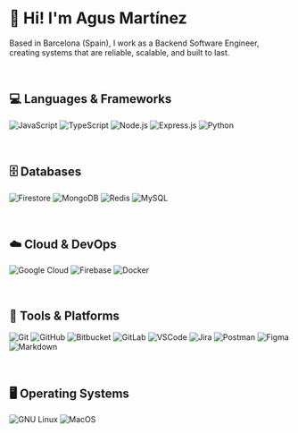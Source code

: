 # 👋 Hi! I'm Agus Martínez

Based in Barcelona (Spain), I work as a Backend Software Engineer, creating systems that are reliable, scalable, and built to last.

<br>

## 💻 Languages & Frameworks
![JavaScript](https://img.shields.io/badge/-JavaScript-F7DF1E?logo=JavaScript&logoColor=black&style=flat)
![TypeScript](https://img.shields.io/badge/TypeScript-3178C6?logo=TypeScript&logoColor=white&style=flat)
![Node.js](https://img.shields.io/badge/-Node.js-5FA04E?logo=node.js&logoColor=white&style=flat)
![Express.js](https://img.shields.io/badge/-Express.js-000000?logo=express&logoColor=white&style=flat)
![Python](https://img.shields.io/badge/Python-3776AB?logo=Python&logoColor=white&style=flat)

<br>

## 🗄 Databases
![Firestore](https://img.shields.io/badge/-Firestore-FFCA28?logo=googlecloud&logoColor=white&style=flat)
![MongoDB](https://img.shields.io/badge/MongoDB-47A248?logo=MongoDB&logoColor=white&style=flat)
![Redis](https://img.shields.io/badge/Redis-FF4438?logo=Redis&logoColor=white&style=flat)
![MySQL](https://img.shields.io/badge/MySQL-4479A1?logo=MySQL&logoColor=white&style=flat)

<br>

## ☁️ Cloud & DevOps
![Google Cloud](https://img.shields.io/badge/-Google%20Cloud-4285F4?logo=googlecloud&logoColor=white&style=flat)
![Firebase](https://img.shields.io/badge/-Firebase-FFCA28?logo=firebase&logoColor=black&style=flat)
![Docker](https://img.shields.io/badge/Docker-2496ED?logo=Docker&logoColor=white&style=flat)

<br>

## 🔧 Tools & Platforms
![Git](https://img.shields.io/badge/Git-F05032?logo=Git&logoColor=white&style=flat)
![GitHub](https://img.shields.io/badge/GitHub-181717?logo=GitHub&logoColor=white&style=flat)
![Bitbucket](https://img.shields.io/badge/-Bitbucket-0052CC?logo=bitbucket&logoColor=white&style=flat)
![GitLab](https://img.shields.io/badge/GitLab-FC6D26?logo=GitLab&logoColor=white&style=flat)
![VSCode](https://img.shields.io/badge/Visual%20Studio%20Code-007ACC?logo=code&logoColor=white&style=flat)
![Jira](https://img.shields.io/badge/-Jira-0052CC?logo=jira&logoColor=white&style=flat)
![Postman](https://img.shields.io/badge/Postman-FF6C37?logo=Postman&logoColor=white&style=flat)
![Figma](https://img.shields.io/badge/Figma-F24E1E?logo=Figma&logoColor=white&style=flat)
![Markdown](https://img.shields.io/badge/Markdown-000000?logo=Markdown&logoColor=white&style=flat)

<br>

## 🖥 Operating Systems
![GNU Linux](https://img.shields.io/badge/GNU%20Linux-FCC624?logo=Linux&logoColor=black&style=flat)
![MacOS](https://img.shields.io/badge/MacOS-000000?logo=Apple&logoColor=white&style=flat)
